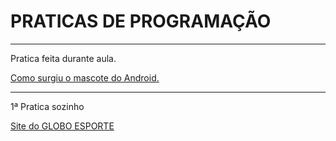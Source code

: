 # PRATICAS DE PROGRAMAÇÃO
 
--------------------------------------------------------------------

Pratica feita durante aula. 

<a href= "https://igoorgoncalvees.github.io/html-css/desafios/desaf010/atividade%20b/android" target="_blank"> Como surgiu o mascote do Android. </a>

------------------------------------------------------------------

1ª Pratica sozinho

<a href="https://igoorgoncalvees.github.io/globoesporte/globoesporte.html" target="_blank"> Site do GLOBO ESPORTE </a>